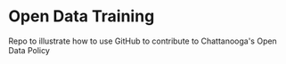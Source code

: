 Open Data Training
================

Repo to illustrate how to use GitHub to contribute to Chattanooga's Open Data Policy

